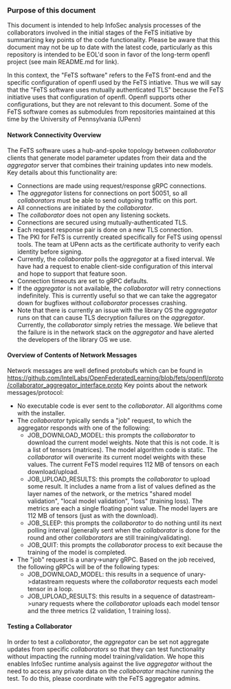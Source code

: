 ### Purpose of this document
This document is intended to help InfoSec analysis processes of the collaborators involved in the initial stages of the FeTS initiative by summarizing key points of the code functionality. Please be aware that this document may not be up to date with the latest code, particularly as this repository is intended to be EOL'd soon in favor of the long-term openfl project (see main README.md for link).

In this context, the "FeTS software" refers to the FeTS front-end and the specific configuration of openfl used by the FeTS intiative. Thus we will say that the "FeTS software uses mutually authenticated TLS" because the FeTS initiative uses that configuration of openfl. Openfl supports other configurations, but they are not relevant to this document. Some of the FeTS software comes as submodules from repositories maintained at this time by the University of Pennsylvania (UPenn)

#### Network Connectivity Overview
The FeTS software uses a hub-and-spoke topology between _collaborator_ clients that generate model parameter updates from their data and the _aggregator_ server that combines their training updates into new models. Key details about this functionality are:
* Connections are made using request/response gRPC connections.
* The _aggregator_ listens for connections on port 50051, so all _collaborators_ must be able to send outgoing traffic on this port.
* All connections are initiated by the _collaborator_.
* The _collaborator_ does not open any listening sockets.
* Connections are secured using mutually-authenticated TLS.
* Each request response pair is done on a new TLS connection.
* The PKI for FeTS is currently created specifically for FeTS using openssl tools. The team at UPenn acts as the certificate authority to verify each identity before signing.
* Currently, the _collaborator_ polls the _aggregator_ at a fixed interval. We have had a request to enable client-side configuration of this interval and hope to support that feature soon.
* Connection timeouts are set to gRPC defaults.
* If the _aggregator_ is not available, the _collaborator_ will retry connections indefinitely. This is currently useful so that we can take the aggregator down for bugfixes without _collaborator_ processes crashing.
* Note that there is currently an issue with the library OS the _aggregator_ runs on that can cause TLS decryption failures on the _aggregator_. Currently, the _collaborator_ simply retries the message. We believe that the failure is in the network stack on the _aggregator_ and have alerted the developers of the library OS we use.

#### Overview of Contents of Network Messages
Network messages are well defined protobufs which can be found in https://github.com/IntelLabs/OpenFederatedLearning/blob/fets/openfl/proto/collaborator_aggregator_interface.proto
Key points about the network messages/protocol:
* No executable code is ever sent to the _collaborator_. All algorithms come with the installer.
* The _collaborator_ typically sends a "job" request, to which the aggregator responds with one of the following:
  - JOB_DOWNLOAD_MODEL: this prompts the _collaborator_ to download the current model weights. Note that this is not code. It is a list of tensors (matrices). The model algorithm code is static. The _collaborator_ will overwrite its current model weights with these values. The current FeTS model requires 112 MB of tensors on each download/upload.
  - JOB_UPLOAD_RESULTS: this prompts the _collaborator_ to upload some result. It includes a name from a list of values defined as the layer names of the network, or the metrics "shared model validation", "local model validation", "loss" (training loss). The metrics are each a single floating point value. The model layers are 112 MB of tensors (just as with the download).
  - JOB_SLEEP: this prompts the _collaborator_ to do nothing until its next polling interval (generally sent when the _collaborator_ is done for the round and other _collaborators_ are still training/validating).
  - JOB_QUIT: this prompts the _collaborator_ process to exit because the training of the model is completed.
* The "job" request is a unary->unary gRPC. Based on the job received, the following gRPCs will be of the following types:
  - JOB_DOWNLOAD_MODEL: this results in a sequence of unary->datastream requests where the _collaborator_ requests each model tensor in a loop.
  - JOB_UPLOAD_RESULTS: this results in a sequence of datastream->unary requests where the _collaborator_ uploads each model tensor and the three metrics (2 validation, 1 training loss).

#### Testing a Collaborator
In order to test a _collaborator_, the _aggregator_ can be set not aggregate updates from specific _collaborators_ so that they can test functionality without impacting the running model training/validation. We hope this enables InfoSec runtime analysis against the live _aggregator_ without the need to access any private data on the _collaborator_ machine running the test. To do this, please coordinate with the FeTS aggregator admins.
